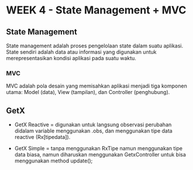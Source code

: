 # WEEK 4 - State Management + MVC

## State Management
State management adalah proses pengelolaan state dalam suatu aplikasi. State
sendiri adalah data atau informasi yang digunakan untuk merepresentasikan
kondisi aplikasi pada suatu waktu.

### MVC
MVC adalah pola desain yang
memisahkan aplikasi menjadi tiga
komponen utama: Model (data), View
(tampilan), dan Controller (penghubung).

## GetX
- GetX Reactive = digunakan untuk langsung
observasi perubahan didalam variable
menggunakan .obs, dan menggunakan
tipe data reactive (Rx[tipedata]).

- GetX Simple = tanpa menggunakan RxTipe
namun menggunakan tipe data biasa,
namun diharuskan menggunakan
GetxController untuk bisa menggunakan
method update();
